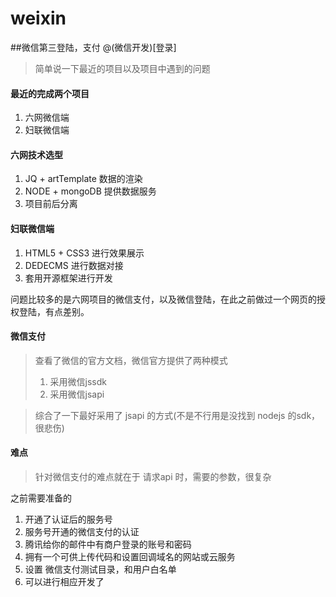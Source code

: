 # weixin
##微信第三登陆，支付
@(微信开发)[登录]
> 简单说一下最近的项目以及项目中遇到的问题

#### 最近的完成两个项目
1. 六网微信端
2. 妇联微信端

#### 六网技术选型
1. JQ + artTemplate 数据的渲染
2. NODE + mongoDB 提供数据服务
3. 项目前后分离

#### 妇联微信端
1. HTML5 + CSS3 进行效果展示
2. DEDECMS 进行数据对接
3. 套用开源框架进行开发

问题比较多的是六网项目的微信支付，以及微信登陆，在此之前做过一个网页的授权登陆，有点差别。

#### 微信支付
> 查看了微信的官方文档，微信官方提供了两种模式 
> 1. 采用微信jssdk
> 2. 采用微信jsapi

>综合了一下最好采用了 jsapi 的方式(不是不行用是没找到 nodejs 的sdk，很悲伤)

#### 难点
>针对微信支付的难点就在于 
请求api 时，需要的参数，很复杂

之前需要准备的
1. 开通了认证后的服务号
2. 服务号开通的微信支付的认证
3. 腾讯给你的邮件中有商户登录的账号和密码
4. 拥有一个可供上传代码和设置回调域名的网站或云服务
5. 设置 微信支付测试目录，和用户白名单
6. 可以进行相应开发了




